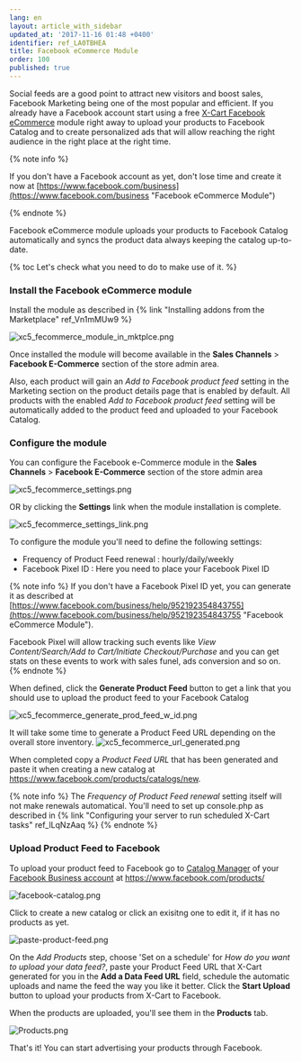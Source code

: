 ```yaml
---
lang: en
layout: article_with_sidebar
updated_at: '2017-11-16 01:48 +0400'
identifier: ref_LA0TBHEA
title: Facebook eCommerce Module
order: 100
published: true
---
```


Social feeds are a good point to attract new visitors and boost sales, Facebook Marketing being one of the most popular and efficient. If you already have a Facebook account start using a free [X-Cart Facebook eCommerce](https://market.x-cart.com/addons/facebook-e-commerce.html "Facebook eCommerce Module") module right away to upload your products to Facebook Catalog and to create personalized ads that will allow reaching the right audience in the right place at the right time. 

{% note info %}

If you don't have a Facebook account as yet, don't lose time and create it now at [https://www.facebook.com/business](https://www.facebook.com/business "Facebook eCommerce Module")

{% endnote %}

Facebook eCommerce module uploads your products to Facebook Catalog automatically and syncs the product data always keeping the catalog up-to-date. 

{% toc Let's check what you need to do to make use of it. %}

### **Install the Facebook eCommerce module** 

Install the module as described in {% link "Installing addons from the Marketplace" ref_Vn1mMUw9 %}
  
  ![xc5_fecommerce_module_in_mktplce.png]({{site.baseurl}}/attachments/ref_LA0TBHEA/xc5_fecommerce_module_in_mktplce.png)
  
Once installed the module will become available in the **Sales Channels** > **Facebook E-Commerce** section of the store admin area. 

Also, each product will gain an _Add to Facebook product feed_ setting in the Marketing section on the product details page that is enabled by default. All products with the enabled _Add to Facebook product feed_ setting will be automatically added to the product feed and uploaded to your Facebook Catalog.

### **Configure the module** 

  You can configure the Facebook e-Commerce module in the **Sales Channels** > **Facebook E-Commerce** section of the store admin area
  
  ![xc5_fecommerce_settings.png]({{site.baseurl}}/attachments/ref_LA0TBHEA/xc5_fecommerce_settings.png)
  
  OR by clicking the **Settings** link when the module installation is complete.
  
  ![xc5_fecommerce_settings_link.png]({{site.baseurl}}/attachments/ref_LA0TBHEA/xc5_fecommerce_settings_link.png)
  
  To configure the module you'll need to define the following settings:
  * Frequency of Product Feed renewal : hourly/daily/weekly
  * Facebook Pixel ID : Here you need to place your Facebook Pixel ID 
  
  {% note info %}
  If you don't have a Facebook Pixel ID yet, you can generate it as described at [https://www.facebook.com/business/help/952192354843755](https://www.facebook.com/business/help/952192354843755 "Facebook eCommerce Module"). 
  
  Facebook Pixel will allow tracking such events like _View Content/Search/Add to Cart/Initiate Checkout/Purchase_ and you can get stats on these events to work with sales funel, ads conversion and so on.
  {% endnote %}
  
  When defined, click the **Generate Product Feed** button to get a link that you should use to upload the product feed to your Facebook Catalog
  
  ![xc5_fecommerce_generate_prod_feed_w_id.png]({{site.baseurl}}/attachments/ref_LA0TBHEA/xc5_fecommerce_generate_prod_feed_w_id.png)
  
  It will take some time to generate a Product Feed URL depending on the overall store inventory.
  ![xc5_fecommerce_url_generated.png]({{site.baseurl}}/attachments/ref_LA0TBHEA/xc5_fecommerce_url_generated.png)
  
  When completed copy a _Product Feed URL_ that has been generated and paste it when creating a new catalog at https://www.facebook.com/products/catalogs/new.
  
  {% note info %}
  The _Frequency of Product Feed renewal_ setting itself will not make renewals automatical. You'll need to set up console.php as described in {% link "Сonfiguring your server to run scheduled X-Cart tasks" ref_lLqNzAaq %}
  {% endnote %}
  
### **Upload Product Feed to Facebook**
  
  To upload your product feed to Facebook go to [Catalog Manager](https://www.facebook.com/business/help/1659534074121655 "Facebook eCommerce Module") of your [Facebook Business account](https://business.facebook.com/overview/ "Facebook eCommerce Module") at https://www.facebook.com/products/
  
  ![facebook-catalog.png]({{site.baseurl}}/attachments/ref_LA0TBHEA/facebook-catalog.png)
  
  Click to create a new catalog or click an exisitng one to edit it, if it has no products as yet. 
  
  ![paste-product-feed.png]({{site.baseurl}}/attachments/ref_LA0TBHEA/paste-product-feed.png)
  
  On the _Add Products_ step, choose 'Set on a schedule' for _How do you want to upload your data feed?_, paste your Product Feed URL that X-Cart generated for you in the **Add a Data Feed URL** field, schedule the automatic uploads and name the feed the way you like it better. Click the **Start Upload** button to upload your products from X-Cart to Facebook.
  
  When the products are uploaded, you'll see them in the **Products** tab.
  
  ![Products.png]({{site.baseurl}}/attachments/ref_LA0TBHEA/Products.png)
  
That's it! You can start advertising your products through Facebook.
  

  
 


